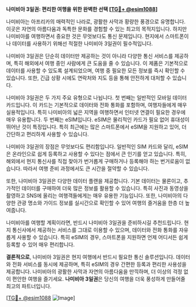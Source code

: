 **나미비아 3일권: 편리한 여행을 위한 완벽한 선택 [[TG💪+ @esim1088](https://t.me/s/esim1088)]**

나미비아는 아프리카의 매력적인 나라로, 광활한 사막과 황량한 풍경으로 유명합니다. 이곳은 자연의 아름다움과 독특한 문화를 경험할 수 있는 최고의 목적지입니다. 하지만 나미비아를 여행하면서 중요한 것은 무엇보다도 통신 문제입니다. 현지에서 스마트폰이나 데이터를 사용하기 위해선 적절한 나미비아 3일권이 필수적입니다.

나미비아 3일권은 단순히 데이터만 제공하는 것이 아니라 다양한 통신 서비스를 제공하며, 특히 해외에서 여행 중인 사람에게 큰 도움을 줄 수 있습니다. 이 제품은 기본적으로 데이터를 사용할 수 있도록 설계되었으며, 여행 중 필요한 모든 정보를 즉시 확인할 수 있습니다. 또한, 긴급 상황 시에도 연락처와 지도 등을 통해 안전하게 대처할 수 있습니다.

나미비아 3일권은 두 가지 주요 유형으로 나뉩니다. 첫 번째는 일반적인 모바일 데이터 카드입니다. 이 카드는 기본적으로 데이터와 전화 통화를 포함하며, 여행자들에게 매우 실용적입니다. 특히 나미비아의 넓은 지역을 여행하면서 인터넷 연결이 필요한 경우에 매우 유용합니다. 두 번째는 eSIM입니다. eSIM은 물리적인 카드가 필요 없어 휴대성이 뛰어난 것이 특징입니다. 특히 최근에는 많은 스마트폰에서 eSIM을 지원하고 있어, 더 간단하고 편리하게 사용할 수 있습니다.

나미비아 3일권의 장점은 무엇보다도 편리함입니다. 일반적인 SIM 카드와 달리, eSIM은 온라인으로 쉽게 등록하고 사용할 수 있다는 점에서 큰 인기를 얻고 있습니다. 특히, 해외에서 현지 통신사를 직접 찾아가 번거롭게 구매하거나 등록해야 하는 번거로움이 없습니다. 따라서 여행 준비 과정에서도 큰 시간을 절약할 수 있습니다.

또한, 나미비아 3일권은 다양한 데이터 플랜을 제공합니다. 기본 데이터는 물론이고, 추가적인 데이터를 구매하여 더욱 많은 정보를 활용할 수 있습니다. 특히 사진과 동영상을 촬영하고 SNS에 올리는 여행객들에게는 매우 유용한 기능입니다. 또한, 나미비아의 다양한 관광 명소와 가이드 정보를 실시간으로 확인할 수 있어 여행의 즐거움을 한층 더 높여줍니다.

나미비아를 여행할 계획이라면, 반드시 나미비아 3일권을 준비하시길 추천드립니다. 현지 통신사에서 제공하는 서비스를 그대로 이용할 수 있으며, 데이터와 전화 통화를 자유롭게 사용할 수 있습니다. 특히 eSIM의 경우, 스마트폰을 지원하면 언제 어디서든 쉽게 등록할 수 있어 매우 편리합니다.

**결론적으로**, 나미비아 3일권은 현지 여행에서 반드시 필요한 통신 솔루션입니다. 데이터와 전화 서비스를 동시에 제공하며, 특히 eSIM의 경우 간편한 등록과 편리한 사용성을 제공합니다. 나미비아의 광활한 사막과 자연의 아름다움을 만끽하며, 더 이상의 걱정 없이 편안한 여행을 즐기세요. **나미비아 3일권**은 당신의 여행을 더욱 풍성하게 만들어줄 최고의 파트너입니다.

[[TG💪+ @esim1088](https://t.me/s/esim1088) ![Image](https://i.postimg.cc/Y0z9fWf4/image.png)]